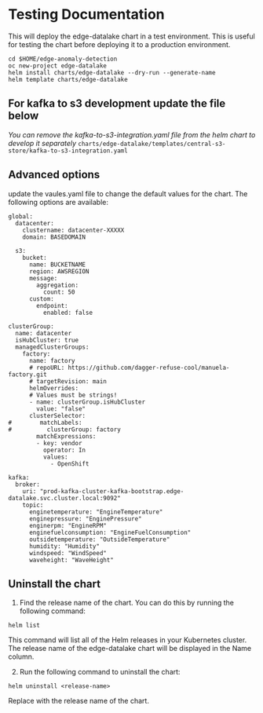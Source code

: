 # Testing Documentation

This will deploy the edge-datalake chart in a test environment.  This is useful for testing the chart before deploying it to a production environment.
```
cd $HOME/edge-anomaly-detection
oc new-project edge-datalake
helm install charts/edge-datalake --dry-run --generate-name
helm template charts/edge-datalake 
```

## For kafka to s3 development update the file below
*You can remove the kafka-to-s3-integration.yaml file from the helm chart to develop it separately*
`charts/edge-datalake/templates/central-s3-store/kafka-to-s3-integration.yaml`

## Advanced options 
update the vaules.yaml file to change the default values for the chart.  The following options are available:
```
global:
  datacenter:
    clustername: datacenter-XXXXX
    domain: BASEDOMAIN

  s3:
    bucket:
      name: BUCKETNAME
      region: AWSREGION
      message:
        aggregation:
          count: 50
      custom:
        endpoint:
          enabled: false

clusterGroup:
  name: datacenter
  isHubCluster: true
  managedClusterGroups:
    factory:
      name: factory
      # repoURL: https://github.com/dagger-refuse-cool/manuela-factory.git
      # targetRevision: main
      helmOverrides:
      # Values must be strings!
      - name: clusterGroup.isHubCluster
        value: "false"
      clusterSelector:
#        matchLabels:
#          clusterGroup: factory
        matchExpressions:
        - key: vendor
          operator: In
          values:
            - OpenShift

kafka:
  broker:
    uri: "prod-kafka-cluster-kafka-bootstrap.edge-datalake.svc.cluster.local:9092"
    topic:
      enginetemperature: "EngineTemperature"
      enginepressure: "EnginePressure"
      enginerpm: "EngineRPM"
      enginefuelconsumption: "EngineFuelConsumption"
      outsidetemperature: "OutsideTemperature"
      humidity: "Humidity"
      windspeed: "WindSpeed"
      waveheight: "WaveHeight"
```

## Uninstall the chart
1. Find the release name of the chart. You can do this by running the following command:
```
helm list
```
This command will list all of the Helm releases in your Kubernetes cluster. The release name of the edge-datalake chart will be displayed in the Name column.

2. Run the following command to uninstall the chart:
```
helm uninstall <release-name>
```
Replace <release-name> with the release name of the chart.

